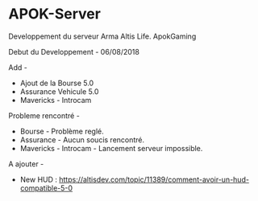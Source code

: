 # APOK-Server
Developpement du serveur Arma Altis Life. ApokGaming

Debut du Developpement - 06/08/2018

Add -

+ Ajout de la Bourse 5.0
+ Assurance Vehicule 5.0
+ Mavericks - Introcam

Probleme rencontré -

+ Bourse - Problème reglé.
+ Assurance - Aucun soucis rencontré.
+ Mavericks - Introcam - Lancement serveur impossible.

A ajouter -

+ New HUD : https://altisdev.com/topic/11389/comment-avoir-un-hud-compatible-5-0 
